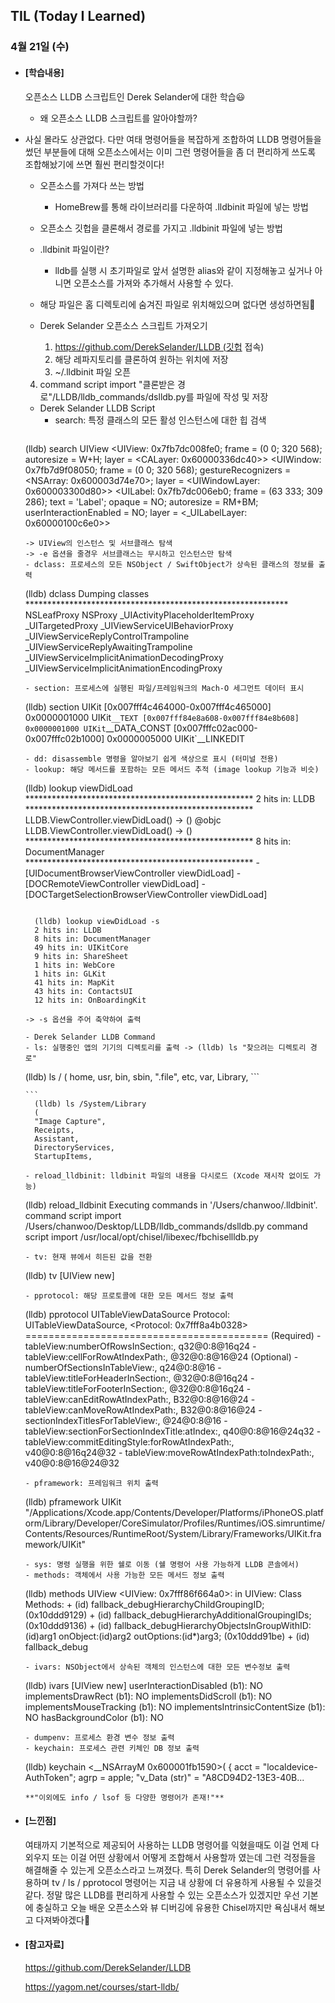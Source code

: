 ## TIL (Today I Learned)

### 4월 21일 (수)

- #### [학습내용]

  오픈소스 LLDB 스크립트인 Derek Selander에 대한 학습😃

  - 왜 오픈소스 LLDB 스크립트를 알아야할까?
  
- 사실 몰라도 상관없다. 다만 여태 명령어들을 복잡하게 조합하여 LLDB 명령어들을 썼던 부분들에 대해 오픈소스에서는 이미 그런 명령어들을 좀 더 편리하게 쓰도록 조합해놨기에 쓰면 훨씬 편리할것이다!
  
  - 오픈소스를 가져다 쓰는 방법
    - HomeBrew를 통해 라이브러리를 다운하여 .lldbinit 파일에 넣는 방법
  - 오픈소스 깃헙을 클론해서 경로를 가지고 .lldbinit 파일에 넣는 방법
  
  - .lldbinit 파일이란?
    - lldb를 실행 시 초기파일로 앞서 설명한 alias와 같이 지정해놓고 싶거나 아니면 오픈소스를 가져와 추가해서 사용할 수 있다.
  - 해당 파일은 홈 디렉토리에 숨겨진 파일로 위치해있으며 없다면 생성하면됨🤖
  
  - Derek Selander 오픈소스 스크립트 가져오기
    1. https://github.com/DerekSelander/LLDB (깃헙 접속)
    2. 해당 레파지토리를 클론하여 원하는 위치에 저장
    3. ~/.lldbinit 파일 오픈
  4. command script import "클론받은 경로"/LLDB/lldb_commands/dslldb.py를 파일에 작성 및 저장
  
  - Derek Selander LLDB Script
    - search: 특정 클래스의 모든 활성 인스턴스에 대한 힙 검색
    ```
  (lldb) search UIView
	<UIView: 0x7fb7dc008fe0; frame = (0 0; 320 568); autoresize = W+H; 			layer = <CALayer: 0x60000336dc40>>
	<UIWindow: 0x7fb7d9f08050; frame = (0 0; 320 568); gestureRecognizers = 	<NSArray: 0x600003d74e70>; layer = <UIWindowLayer: 0x600003300d80>>
  <UILabel: 0x7fb7dc006eb0; frame = (63 333; 309 286); text = 'Label'; 		opaque = NO; autoresize = RM+BM; userInteractionEnabled = NO; layer = 	<_UILabelLayer: 0x60000100c6e0>>
    ```
    -> UIView의 인스턴스 및 서브클래스 탐색
    -> -e 옵션을 줄경우 서브클래스는 무시하고 인스턴스만 탐색
    - dclass: 프로세스의 모든 NSObject / SwiftObject가 상속된 클래스의 정보를 출력
    ```
    (lldb) dclass
		Dumping classes
		************************************************************
		NSLeafProxy
		NSProxy
		_UIActivityPlaceholderItemProxy
		_UITargetedProxy
		_UIViewServiceUIBehaviorProxy
		_UIViewServiceReplyControlTrampoline
		_UIViewServiceReplyAwaitingTrampoline
		_UIViewServiceImplicitAnimationDecodingProxy
		_UIViewServiceImplicitAnimationEncodingProxy
    ```
    - section: 프로세스에 실행된 파일/프레임워크의 Mach-O 세그먼트 데이터 표시
    ```
    (lldb) section UIKit
		[0x007fff4c464000-0x007fff4c465000] 0x0000001000 UIKit`__TEXT
		[0x007fff84e8a608-0x007fff84e8b608] 0x0000001000 UIKit`__DATA_CONST
		[0x007fffc02ac000-0x007fffc02b1000] 0x0000005000 UIKit`__LINKEDIT
    ```
    - dd: disassemble 명령을 알아보기 쉽게 색상으로 표시 (터미널 전용)
    - lookup: 해당 메서드를 포함하는 모든 메서드 추적 (image lookup 기능과 비슷)
    ```
    (lldb) lookup viewDidLoad
		****************************************************
		2 hits in: LLDB
		****************************************************
		LLDB.ViewController.viewDidLoad() -> ()
		@objc LLDB.ViewController.viewDidLoad() -> ()
		****************************************************
		8 hits in: DocumentManager
		****************************************************
		-[UIDocumentBrowserViewController viewDidLoad]
		-[DOCRemoteViewController viewDidLoad]
		-[DOCTargetSelectionBrowserViewController viewDidLoad]
    ```
    ```
		(lldb) lookup viewDidLoad -s
		2 hits in: LLDB
		8 hits in: DocumentManager
		49 hits in: UIKitCore
		9 hits in: ShareSheet
		1 hits in: WebCore
		1 hits in: GLKit
		41 hits in: MapKit
		43 hits in: ContactsUI
		12 hits in: OnBoardingKit
    ```
    -> -s 옵션을 주어 축약하여 출력
    
  - Derek Selander LLDB Command
    - ls: 실행중인 앱의 기기의 디렉토리를 출력 -> (lldb) ls "찾으려는 디렉토리 경로"
    ```
    (lldb) ls /
		(
			home,
			usr,
			bin,
			sbin,
			".file",
			etc,
			var,
			Library,
	  ```
	
	  ```
		(lldb) ls /System/Library
		(
		"Image Capture",
		Receipts,
		Assistant,
		DirectoryServices,
		StartupItems,
    ```
    - reload_lldbinit: lldbinit 파일의 내용을 다시로드 (Xcode 재시작 없이도 가능)
    ```
    (lldb) reload_lldbinit
		Executing commands in '/Users/chanwoo/.lldbinit'.
		command script import 		/Users/chanwoo/Desktop/LLDB/lldb_commands/dslldb.py
		command script import /usr/local/opt/chisel/libexec/fbchisellldb.py
    ```
    - tv: 현재 뷰에서 히든된 값을 전환
    ```
    (lldb) tv [UIView new]
    ```
    - pprotocol: 해당 프로토콜에 대한 모든 메서드 정보 출력
    ```
    (lldb) pprotocol UITableViewDataSource
		Protocol: UITableViewDataSource, <Protocol: 0x7fff8a4b0328>
		==========================================
		 (Required)
		- tableView:numberOfRowsInSection:, q32@0:8@16q24
		- tableView:cellForRowAtIndexPath:, @32@0:8@16@24
		 (Optional)
		- numberOfSectionsInTableView:, q24@0:8@16
		- tableView:titleForHeaderInSection:, @32@0:8@16q24
		- tableView:titleForFooterInSection:, @32@0:8@16q24
		- tableView:canEditRowAtIndexPath:, B32@0:8@16@24
		- tableView:canMoveRowAtIndexPath:, B32@0:8@16@24
		- sectionIndexTitlesForTableView:, @24@0:8@16
		- tableView:sectionForSectionIndexTitle:atIndex:, q40@0:8@16@24q32
		- tableView:commitEditingStyle:forRowAtIndexPath:, v40@0:8@16q24@32
		- tableView:moveRowAtIndexPath:toIndexPath:, v40@0:8@16@24@32
    ```
    - pframework: 프레임워크 위치 출력
    ```
    (lldb) pframework UIKit
		"/Applications/Xcode.app/Contents/Developer/Platforms/iPhoneOS.platform/Library/Developer/CoreSimulator/Profiles/Runtimes/iOS.simruntime/Contents/Resources/RuntimeRoot/System/Library/Frameworks/UIKit.framework/UIKit"
    ```
    - sys: 명령 실행을 위한 쉘로 이동 (쉘 명령어 사용 가능하게 LLDB 콘솔에서)
    - methods: 객체에서 사용 가능한 모든 메서드 정보 출력
    ```
    (lldb) methods UIView
		<UIView: 0x7fff86f664a0>:
		in UIView:
			Class Methods:
				+ (id) fallback_debugHierarchyChildGroupingID; (0x10ddd9129)
				+ (id) fallback_debugHierarchyAdditionalGroupingIDs; 	(0x10ddd9136)
				+ (id) fallback_debugHierarchyObjectsInGroupWithID:(id)arg1 		onObject:(id)arg2 outOptions:(id*)arg3; (0x10ddd91be)
				+ (id) fallback_debug
    ```
    - ivars: NSObject에서 상속된 객체의 인스턴스에 대한 모든 변수정보 출력
    ```
    (lldb) ivars [UIView new]
		userInteractionDisabled (b1): NO
				implementsDrawRect (b1): NO
				implementsDidScroll (b1): NO
				implementsMouseTracking (b1): NO
				implementsIntrinsicContentSize (b1): NO
				hasBackgroundColor (b1): NO
    ```
    - dumpenv: 프로세스 환경 변수 정보 출력
    - keychain: 프로세스 관련 키체인 DB 정보 출력
    ```
    (lldb) keychain
		<__NSArrayM 0x600001fb1590>(
		{
		acct = "localdevice-AuthToken";
		agrp = apple;
		"v_Data (str)" = "A8CD94D2-13E3-40B...
    ```
  **"이외에도 info / lsof 등 다양한 명령어가 존재!"**

- #### [느낀점]
  
  여태까지 기본적으로 제공되어 사용하는 LLDB 명령어를 익혔을때도 이걸 언제 다 외우지 또는 이걸 어떤 상황에서 어떻게 조합해서 사용할까 였는데 그런 걱정들을 해결해줄 수 있는게 오픈소스라고 느껴졌다. 특히 Derek Selander의 명령어를 사용하며 tv / ls / pprotocol 명령어는 지금 내 상황에 더 유용하게 사용될 수 있을것 같다. 정말 많은 LLDB를 편리하게 사용할 수 있는 오픈소스가 있겠지만 우선 기본에 충실하고 오늘 배운 오픈소스와 뷰 디버깅에 유용한 Chisel까지만 욕심내서 해보고 다져봐야겠다🧐
  
  
  
- #### [참고자료]
  https://github.com/DerekSelander/LLDB
  
  https://yagom.net/courses/start-lldb/